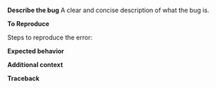 **Describe the bug**
A clear and concise description of what the bug is.

**To Reproduce**

Steps to reproduce the error:

<put a markdown list here>

**Expected behavior**

<A clear and concise description of what you expected to happen.>

**Additional context**

<Add any other context about the problem here.>

**Traceback**

<Put the full traceback below in the summary dropdown>

<summary>



</summary>

